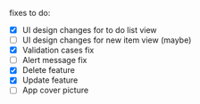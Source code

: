 fixes to do:

- [x] UI design changes for to do list view
- [ ] UI design changes for new item view (maybe)
- [x] Validation cases fix
- [ ] Alert message fix
- [x] Delete feature
- [x] Update feature
- [ ] App cover picture
